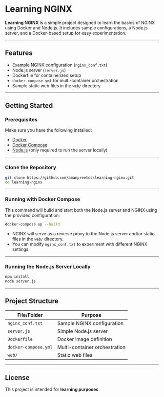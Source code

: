 # Learning NGINX

**Learning NGINX** is a simple project designed to learn the basics of NGINX using Docker and Node.js. It includes sample configurations, a Node.js server, and a Docker-based setup for easy experimentation.

---

## Features

- Example NGINX configuration (`nginx_conf.txt`)
- Node.js server (`server.js`)
- Dockerfile for containerized setup
- `docker-compose.yml` for multi-container orchestration
- Sample static web files in the `web/` directory

---

## Getting Started

### Prerequisites

Make sure you have the following installed:

- [Docker](https://www.docker.com/get-started)
- [Docker Compose](https://docs.docker.com/compose/)
- [Node.js](https://nodejs.org/) (only required to run the server locally)

---

### Clone the Repository

```bash
git clone https://github.com/amanpreetcs/learning-nginx.git
cd learning-nginx
```

---

### Running with Docker Compose

This command will build and start both the Node.js server and NGINX using the provided configuration:

```bash
docker-compose up --build
```

- NGINX will serve as a reverse proxy to the Node.js server and/or static files in the `web/` directory.
- You can modify `nginx_conf.txt` to experiment with different NGINX settings.

---

### Running the Node.js Server Locally

```bash
npm install
node server.js
```

---

## Project Structure

| File/Folder          | Purpose                       |
| -------------------- | ----------------------------- |
| `nginx_conf.txt`     | Sample NGINX configuration    |
| `server.js`          | Simple Node.js server         |
| `Dockerfile`         | Docker image definition       |
| `docker-compose.yml` | Multi-container orchestration |
| `web/`               | Static web files              |

---

## License

This project is intended for **learning purposes**.
